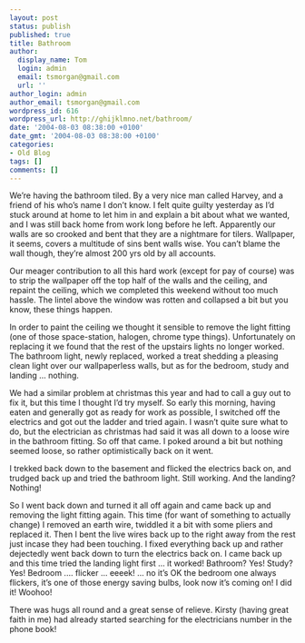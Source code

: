 ```yaml
---
layout: post
status: publish
published: true
title: Bathroom
author:
  display_name: Tom
  login: admin
  email: tsmorgan@gmail.com
  url: ''
author_login: admin
author_email: tsmorgan@gmail.com
wordpress_id: 616
wordpress_url: http://ghijklmno.net/bathroom/
date: '2004-08-03 08:38:00 +0100'
date_gmt: '2004-08-03 08:38:00 +0100'
categories:
- Old Blog
tags: []
comments: []
---
```

<p>We&#8217;re having the bathroom tiled. By a very nice man called Harvey, and a friend of his who&#8217;s name I don&#8217;t know. I felt quite guilty yesterday as I&#8217;d stuck around at home to let him in and explain a bit about what we wanted, and I was still back home from work long before he left. Apparently our walls are so crooked and bent that they are a nightmare for tilers. Wallpaper, it seems, covers a multitude of sins bent walls wise. You can&#8217;t blame the wall though, they&#8217;re almost 200 yrs old by all accounts.</p>

<p>Our meager contribution to all this hard work (except for pay of course) was to strip the wallpaper off the top half of the walls and the ceiling, and repaint the ceiling, which we completed this weekend without too much hassle. The lintel above the window was rotten and collapsed a bit but you know, these things happen.</p>

<p>In order to paint the ceiling we thought it sensible to remove the light fitting (one of those space-station, halogen, chrome type things). Unfortunately on replacing it we found that the rest of the upstairs lights no longer worked. The bathroom light, newly replaced, worked a treat shedding a pleasing clean light over our wallpaperless walls, but as for the bedroom, study and landing ... nothing.</p>

<p>We had a similar problem at christmas this year and had to call a guy out to fix it, but this time I thought I&#8217;d try myself. So early this morning, having eaten and generally got as ready for work as possible, I switched off the electrics and got out the ladder and tried again. I wasn&#8217;t quite sure what to do, but the electrician as christmas had said it was all down to a loose wire in the bathroom fitting. So off that came. I poked around a bit but nothing seemed loose, so rather optimistically back on it went.</p>

<p>I trekked back down to the basement and flicked the electrics back on, and trudged back up and tried the bathroom light. Still working. And the landing? Nothing!</p>

<p>So I went back down and turned it all off again and came back up and removing the light fitting again. This time (for want of something to actually change) I removed an earth wire, twiddled it a bit with some pliers and replaced it. Then I bent the live wires back up to the right away from the rest just incase they had been touching. I fixed everything back up and rather dejectedly went back down to turn the electrics back on. I came back up and this time tried the landing light first ... it worked! Bathroom? Yes! Study? Yes! Bedroom .... flicker ... eeeek! ... no it&#8217;s OK the bedroom one always flickers, it&#8217;s one of those energy saving bulbs, look now it&#8217;s coming on! I did it! Woohoo!</p>

<p>There was hugs all round and a great sense of relieve. Kirsty (having great faith in me) had already started searching for the electricians number in the phone book!</p>

